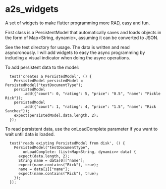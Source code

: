 # a2s_widgets

A set of widgets to make flutter programming more RAD, easy and fun.

First class is a PersistentModel that automatically saves and loads objects in the form of Map<String, dynamic>, assuming it can be converted to JSON.

See the test directory for usage. The data is written and read asyncronously. I will add widgets to easy the async programming by including a visual indicator when doing the async operations.

To add persistent data to the model:
```
  test('creates a PersistedModel', () {
    PersistedModel persistedModel = PersistedModel("testDocumentType");
    persistedModel
        .add({"count": 0, "rating": 5, "price": "0.5", "name": "Pickle Rick"});
    persistedModel
        .add({"count": 1, "rating": 4, "price": "1.5", "name": "Rick Sanchez"});
    expect(persistedModel.data.length, 2);
  });
```


To read persistent data, use the onLoadComplete parameter if you want to wait until data is loaded. 
```
  test('reads existing PersistedModel from disk', () {
    PersistedModel("testDocumentType",
        onLoadComplete: (List<Map<String, dynamic>> data) {
      expect(data.length, 2);
      String name = data[0]["name"];
      expect(name.contains("Rick"), true);
      name = data[1]["name"];
      expect(name.contains("Rick"), true);
    });
  });
```
